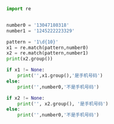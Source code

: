 
<BlogInfo id="755" title="3.匹配手机号码" author="白日梦想猿" pv=0 read_times=0 pre_cost_time="0分16秒" category="正则表达式" tag_list="['正则表达式']" create_time="2020.05.27 17:26:10" update_time="2020.05.27 17:46:06" />

```python
import re


number0 = '13047180318'
number1 = '1245222223329'

pattern = '1\d{10}'
x1 = re.match(pattern,number0)
x2 = re.match(pattern,number1)
print(x2.group())

if x1 != None:
    print('',x1.group(),'是手机号码')
else:
    print('',number0,'不是手机号码')

if x2 != None:
    print('', x2.group(), '是手机号码')
else:
    print('',number0,'不是手机号码')



```
